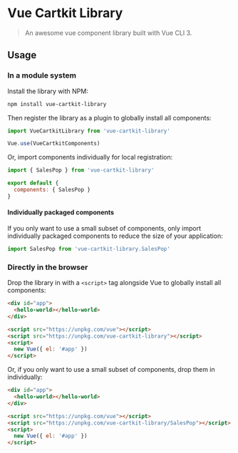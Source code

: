 # Vue Cartkit Library

> An awesome vue component library built with Vue CLI 3.

## Usage

### In a module system

Install the library with NPM:

```bash
npm install vue-cartkit-library
```

Then register the library as a plugin to globally install all components:

```js
import VueCartkitLibrary from 'vue-cartkit-library'

Vue.use(VueCartkitComponents)
```

Or, import components individually for local registration:

```js
import { SalesPop } from 'vue-cartkit-library'

export default {
  components: { SalesPop }
}
```

#### Individually packaged components

If you only want to use a small subset of components, only import individually packaged components to reduce the size of your application:

```js
import SalesPop from 'vue-cartkit-library.SalesPop'
```

### Directly in the browser

Drop the library in with a `<script>` tag alongside Vue to globally install all components:

```html
<div id="app">
  <hello-world></hello-world>
</div>

<script src="https://unpkg.com/vue"></script>
<script src="https://unpkg.com/vue-cartkit-library"></script>
<script>
  new Vue({ el: '#app' })
</script>
```

Or, if you only want to use a small subset of components, drop them in individually:

```html
<div id="app">
  <hello-world></hello-world>
</div>

<script src="https://unpkg.com/vue"></script>
<script src="https://unpkg.com/vue-cartkit-library/SalesPop"></script>
<script>
  new Vue({ el: '#app' })
</script>
```
